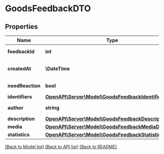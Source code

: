 # GoodsFeedbackDTO

## Properties
Name | Type | Description | Notes
------------ | ------------- | ------------- | -------------
**feedbackId** | **int** | Идентификатор отзыва. | 
**createdAt** | **\DateTime** | Дата и время создания отзыва. | 
**needReaction** | **bool** | Нужен ли ответ на отзыв. | 
**identifiers** | [**OpenAPI\Server\Model\GoodsFeedbackIdentifiersDTO**](GoodsFeedbackIdentifiersDTO.md) |  | 
**author** | **string** | Имя автора отзыва. | [optional] 
**description** | [**OpenAPI\Server\Model\GoodsFeedbackDescriptionDTO**](GoodsFeedbackDescriptionDTO.md) |  | [optional] 
**media** | [**OpenAPI\Server\Model\GoodsFeedbackMediaDTO**](GoodsFeedbackMediaDTO.md) |  | [optional] 
**statistics** | [**OpenAPI\Server\Model\GoodsFeedbackStatisticsDTO**](GoodsFeedbackStatisticsDTO.md) |  | 

[[Back to Model list]](../README.md#documentation-for-models) [[Back to API list]](../README.md#documentation-for-api-endpoints) [[Back to README]](../README.md)


